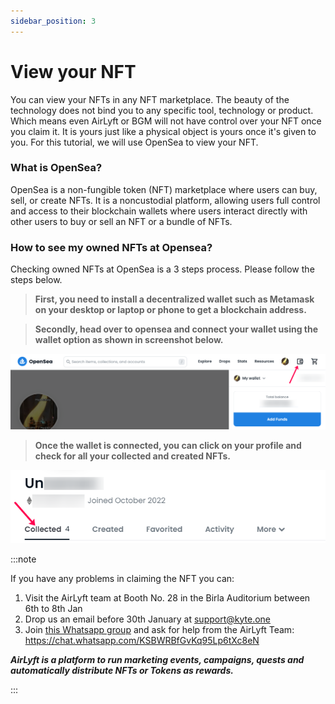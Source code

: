 ```yaml
---
sidebar_position: 3
---
```

# View your NFT

You can view your NFTs in any NFT marketplace. The beauty of the technology does not bind you to any specific tool, technology or product. Which means even AirLyft or BGM will not have control over your NFT once you claim it. It is yours just like a physical object is yours once it's given to you. For this tutorial, we will use OpenSea to view your NFT.

### What is OpenSea?

OpenSea is a non-fungible token (NFT) marketplace where users can buy, sell, or create NFTs. It is a noncustodial platform, allowing users full control and access to their blockchain wallets where users interact directly with other users to buy or sell an NFT or a bundle of NFTs.

### How to see my owned NFTs at Opensea?

Checking owned NFTs at OpenSea is a 3 steps process. Please follow the steps below.

> **First, you need to install a decentralized wallet such as Metamask on your desktop or laptop or phone to get a blockchain address.** <br/>

>**Secondly, head over to opensea and connect your wallet using the wallet option as shown in screenshot below.** <br/>

![](../../images/OpenseaWalletConnect.png)

>**Once the wallet is connected, you can click on your profile and check for all your collected and created NFTs.**

![](../../images/OpenseaCollected.png)



:::note

If you have any problems in claiming the NFT you can:

1. Visit the AirLyft team at Booth No. 28 in the Birla Auditorium between 6th to 8th Jan
2. Drop us an email before 30th January at support@kyte.one
3. Join [this Whatsapp group](https://chat.whatsapp.com/KSBWRBfGvKq95Lp6tXc8eN) and ask for help from the AirLyft Team: https://chat.whatsapp.com/KSBWRBfGvKq95Lp6tXc8eN

**_AirLyft is a platform to run marketing events, campaigns, quests and automatically distribute NFTs or Tokens as rewards._**

:::
